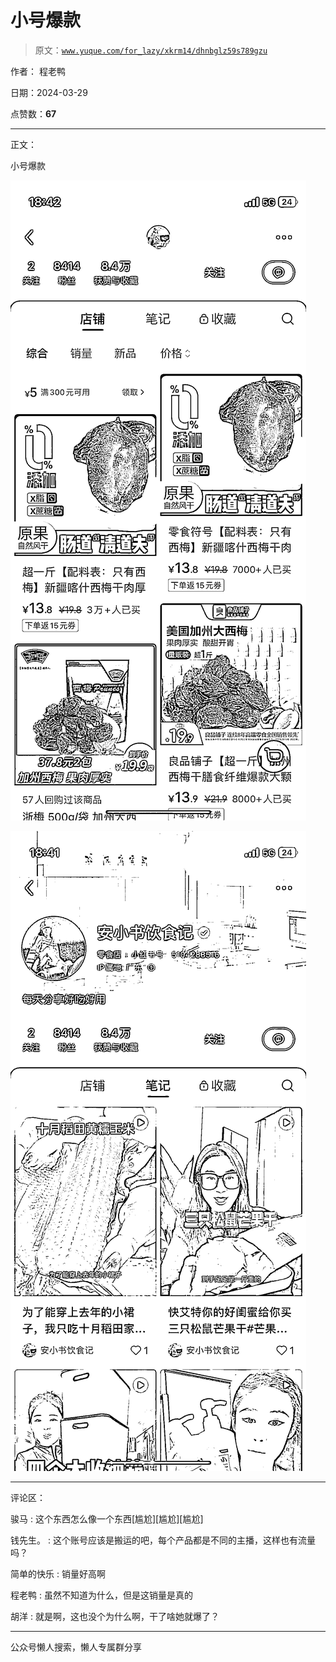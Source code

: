 # 小号爆款

> 原文：[`www.yuque.com/for_lazy/xkrm14/dhnbglz59s789gzu`](https://www.yuque.com/for_lazy/xkrm14/dhnbglz59s789gzu)

作者： 程老鸭

日期：2024-03-29

点赞数：**67**

* * *

正文：

小号爆款

![](img/cbe435dc655b9d2b1aaa4e6dabd4a78b.png)

![](img/06a30b6ea86ec42806f0ad9ba3595fc9.png)

* * *

评论区：

骏马 : 这个东西怎么像一个东西[尴尬][尴尬][尴尬]

钱先生。 : 这个账号应该是搬运的吧，每个产品都是不同的主播，这样也有流量吗？

简单的快乐 : 销量好高啊

程老鸭 : 虽然不知道为什么，但是这销量是真的

胡洋 : 就是啊，这也没个为什么啊，干了啥她就爆了？

* * *

公众号懒人搜索，懒人专属群分享
